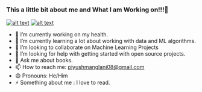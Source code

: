### This a little bit about me and What I am Working on!!!👋

[![alt text][1.1]][1]
[![alt text][6.1]][6]


- 🔭 I’m currently working on my health.
- 🌱 I’m currently learning a lot about working with data and ML algorithms.
- 👯 I’m looking to collaborate on Machine Learning Projects
- 🤔 I’m looking for help with getting started with open source projects. 
- 💬 Ask me about books.
- 📫 How to reach me: piyushmanglani08@gmail.com
- 😄 Pronouns: He/Him
- ⚡  Something about me : I love to read. 





[1.1]: http://i.imgur.com/tXSoThF.png (Find me on Twitter)
[6.1]: http://i.imgur.com/0o48UoR.png (Github)

[1]: https://twitter.com/PiyushManglani8
[6]: http://www.github.com/piyushmanglani08
